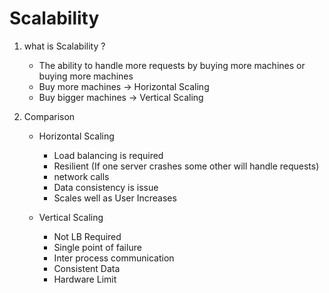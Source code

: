 # Scalability 


1) what is Scalability ? 
    * The ability to handle more requests by buying more machines or buying more machines 
    * Buy more machines -> Horizontal Scaling
    * Buy bigger machines -> Vertical Scaling

2) Comparison 

    * Horizontal Scaling 
        * Load balancing is required 
        * Resilient (If one server crashes some other will handle requests)
        * network calls
        * Data consistency is issue
        * Scales well as User Increases

    * Vertical Scaling
        * Not LB Required
        * Single point of failure
        * Inter process communication   
        * Consistent Data
        * Hardware Limit 